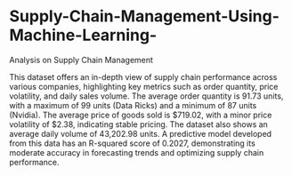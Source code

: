# Supply-Chain-Management-Using-Machine-Learning-
Analysis on Supply Chain Management


This dataset offers an in-depth view of supply chain performance across various 
companies, highlighting key metrics such as order quantity, price volatility, and daily sales 
volume. The average order quantity is 91.73 units, with a maximum of 99 units (Data Ricks) 
and a minimum of 87 units (Nvidia). The average price of goods sold is $719.02, with a minor 
price volatility of $2.38, indicating stable pricing. The dataset also shows an average daily 
volume of 43,202.98 units. A predictive model developed from this data has an R-squared 
score of 0.2027, demonstrating its moderate accuracy in forecasting trends and optimizing 
supply chain performance.

